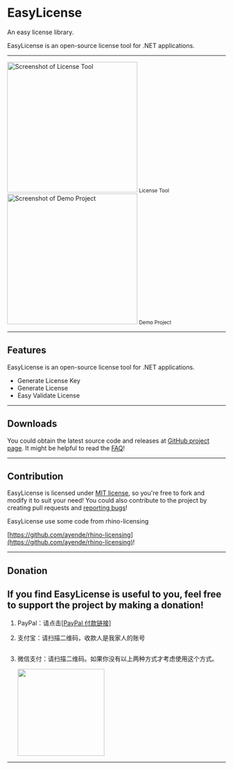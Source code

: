 # EasyLicense
An easy license library.

EasyLicense is an open-source license tool for .NET applications. 

---
<div class="row">
  <div class="col-md-6">
    <img class="img-responsive" alt="Screenshot of License Tool" src="https://easyhelper.github.io/EasyLicense/assets/LicenseTool.png" style="height: 300px">
    <small>License Tool</small>
  </div>
  <div class="col-md-6">
    <img class="img-responsive" alt="Screenshot of Demo Project" src="https://easyhelper.github.io/EasyLicense/assets/DemoProject.png" style="height: 300px">
    <small>Demo Project</small>
  </div>
</div>

---

Features
--------
EasyLicense is an open-source license tool for .NET applications.  

<div class="container-fluid">
  <p class="row">
    <ul>
      <li>Generate License Key</li>
      <li>Generate License</li>
      <li>Easy Validate License</li>
    </ul>
  </p>
</div>

---

Downloads
---------
You could obtain the latest source code and releases at [GitHub project page](https://github.com/easyHelper/EasyLicense).
It might be helpful to read the [FAQ](https://easyhelper.github.io/EasyLicense/faq/)!

---

Contribution
------------

EasyLicense is licensed under [MIT license](http://opensource.org/licenses/MIT), 
so you're free to fork and modify it to suit your need!
You could also contribute to the project by creating pull requests and [reporting bugs](https://easyhelper.github.io/EasyLicense/issues/)!

EasyLicense use some code from rhino-licensing

[https://github.com/ayende/rhino-licensing](https://github.com/ayende/rhino-licensing)!

---

Donation
----------
If you find EasyLicense is useful to you, feel free to support the project by making a donation!  
---
<ol>
  <li>
    <p>PayPal：请点击[<a href="https://paypal.me/easyhelper/5">PayPal 付款链接</a>]</p>
  </li>
  <li>
    <p>支付宝：请扫描二维码，收款人是我家人的账号</p>
    <img src="https://easyhelper.github.io/EasyLicense/assets/zhifubao.png" alt="">
  </li>
  <li>
    <p>微信支付：请扫描二维码。如果你没有以上两种方式才考虑使用这个方式。</p>
    <img src="https://easyhelper.github.io/EasyLicense/assets/weixin.png" width="200">
  </li>
</ol>

---
